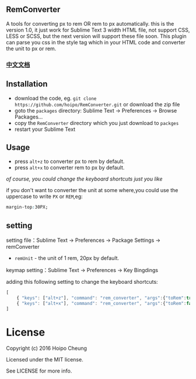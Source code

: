 RemConverter
-------------

A tools for converting px to rem OR rem to px automatically.
this is the version 1.0, it just work for Sublime Text 3 width HTML file, not support CSS, LESS or SCSS, but the next version will support these file soon.
This plugin can parse you css in the style tag which in your HTML code and converter the unit to px or rem.

### [中文文档](https://github.com/hoipo/RemConverter/blob/master/README_zh.md)

## Installation

* download the code, eg. `git clone https://github.com/hoipo/RemConverter.git` or download the zip file
* goto the `packages` directory: Sublime Text -> Preferences -> Browse Packages...
* copy the `RemConverter` directory which you just download to `packges`
* restart your Sublime Text

## Usage

* press `alt+z` to converter px to rem by default.
* press `alt+x` to converter rem to px by default.

*of course, you could change the keyboard shortcuts just you like*

if you don't want to converter the unit at some where,you could use the uppercase to write `PX` or `REM`,eg:

```css
margin-top:30PX;
```

## setting

setting file：Sublime Text -> Preferences -> Package Settings -> remConverter

* `remUnit` - the unit of 1 rem, 20px by default.

keymap setting：Sublime Text -> Preferences -> Key Bingdings

adding this following setting to change the keyboard shortcuts:

```js
[
    { "keys": ["alt+z"], "command": "rem_converter", "args":{"toRem":true}  },
    { "keys": ["alt+x"], "command": "rem_converter", "args":{"toRem":false}  }
]
```

# License

Copyright (c) 2016 Hoipo Cheung

Licensed under the MIT license.

See LICENSE for more info.

